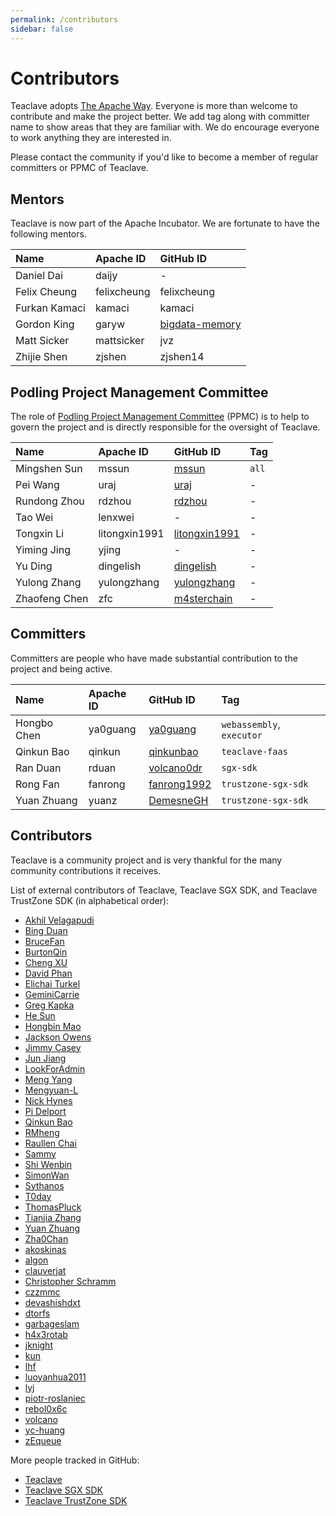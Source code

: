 ```yaml
---
permalink: /contributors
sidebar: false
---
```


# Contributors

Teaclave adopts [The Apache Way](https://www.apache.org/theapacheway/).
Everyone is more than welcome to contribute and make the project better.
We add tag along with committer name to show areas that they are familiar with.
We do encourage everyone to work anything they are interested in.

Please contact the community if you'd like to become a member of regular
committers or PPMC of Teaclave.

## Mentors

Teaclave is now part of the Apache Incubator. We are fortunate to have the
following mentors.

| Name          | Apache ID   | GitHub ID                                           |
|:--------------|:------------|:----------------------------------------------------|
| Daniel Dai    | daijy       | -                                                   |
| Felix Cheung  | felixcheung | felixcheung                                         |
| Furkan Kamaci | kamaci      | kamaci                                              |
| Gordon King   | garyw       | [bigdata-memory](https://github.com/bigdata-memory) |
| Matt Sicker   | mattsicker  | jvz                                                 |
| Zhijie Shen   | zjshen      | zjshen14                                            |

## Podling Project Management Committee

The role of
[Podling Project Management Committee](https://incubator.apache.org/guides/ppmc.html)
(PPMC) is to help to govern the project and is directly responsible for the
oversight of Teaclave.

| Name          | Apache ID     | GitHub ID                                         | Tag   |
|:--------------|:--------------|:--------------------------------------------------|:------|
| Mingshen Sun  | mssun         | [mssun](https://github.com/mssun)                 | `all` |
| Pei Wang      | uraj          | [uraj](https://github.com/uraj)                   | -     |
| Rundong Zhou  | rdzhou        | [rdzhou](https://github.com/rdzhou)               | -     |
| Tao Wei       | lenxwei       | -                                                 | -     |
| Tongxin Li    | litongxin1991 | [litongxin1991](https://github.com/litongxin1991) | -     |
| Yiming Jing   | yjing         | -                                                 | -     |
| Yu Ding       | dingelish     | [dingelish](https://github.com/dingelish)         | -     |
| Yulong Zhang  | yulongzhang   | [yulongzhang](https://github.com/yulongzhang)     | -     |
| Zhaofeng Chen | zfc           | [m4sterchain](https://github.com/m4sterchain)     | -     |


## Committers

Committers are people who have made substantial contribution to the project and
being active.

| Name          | Apache ID   | GitHub ID                                     | Tag                         |
| :------------ | :---------- | :-------------------------------------------- | :-------------------------- |
| Hongbo Chen   | ya0guang    | [ya0guang](https://github.com/ya0guang)       | `webassembly`, `executor`   |
| Qinkun Bao    | qinkun      | [qinkunbao](https://github.com/qinkunbao)     | `teaclave-faas`             |
| Ran Duan      | rduan       | [volcano0dr](https://github.com/volcano0dr)   | `sgx-sdk`                   |
| Rong Fan      | fanrong     | [fanrong1992](https://github.com/fanrong1992) | `trustzone-sgx-sdk`         |
| Yuan Zhuang   | yuanz       | [DemesneGH](https://github.com/DemesneGH)     | `trustzone-sgx-sdk`         |

## Contributors

Teaclave is a community project and is very thankful for the many community
contributions it receives.

List of external contributors of Teaclave, Teaclave SGX SDK, and Teaclave
TrustZone SDK (in alphabetical order):

  - [Akhil Velagapudi](https://github.com/akhilles)
  - [Bing Duan](https://github.com/duanbing)
  - [BruceFan](https://github.com/fanrong1992)
  - [BurtonQin](https://github.com/BurtonQin)
  - [Cheng XU](https://github.com/xu-cheng)
  - [David Phan](https://github.com/davidp94)
  - [Elichai Turkel](https://github.com/elichai)
  - [GeminiCarrie](https://github.com/GeminiCarrie)
  - [Greg Kapka](https://github.com/gskapka)
  - [He Sun](https://github.com/henrysun007)
  - [Hongbin Mao](https://github.com/hello2mao)
  - [Jackson Owens](https://github.com/jbowens)
  - [Jimmy Casey](https://github.com/jimmycasey)
  - [Jun Jiang](https://github.com/jasl)
  - [LookForAdmin](https://github.com/60ke)
  - [Meng Yang](https://github.com/m3ngyang)
  - [Mengyuan-L](https://github.com/Mengyuan-L)
  - [Nick Hynes](https://github.com/nhynes)
  - [Pi Delport](https://github.com/PiDelport)
  - [Qinkun Bao](https://github.com/qinkunbao)
  - [RMheng](https://github.com/RMheng)
  - [Raullen Chai](https://github.com/raullenchai)
  - [Sammy](https://github.com/sammyne)
  - [Shi Wenbin](https://github.com/bradyjoestar)
  - [SimonWan](https://github.com/SimonWan)
  - [Sythanos](https://github.com/sythanos)
  - [T0day](https://github.com/hi-T0day)
  - [ThomasPluck](https://github.com/ThomasPluck)
  - [Tianjia Zhang](https://github.com/uudiin)
  - [Yuan Zhuang](https://github.com/DemesneGH)
  - [Zha0Chan](https://github.com/Zha0Chan)
  - [akoskinas](https://github.com/akoskinas)
  - [algon](https://github.com/algon-320)
  - [clauverjat](https://github.com/clauverjat)
  - [Christopher Schramm](https://github.com/cschramm)
  - [czzmmc](https://github.com/czzmmc)
  - [devashishdxt](https://github.com/devashishdxt)
  - [dtorfs](https://github.com/dtorfs)
  - [garbageslam](https://github.com/garbageslam)
  - [h4x3rotab](https://github.com/h4x3rotab)
  - [jknight](https://github.com/jknight)
  - [kun](https://github.com/zikunfan)
  - [lhf](https://github.com/EighteenZi)
  - [luoyanhua2011](https://github.com/luoyanhua2011)
  - [lyj](https://github.com/lengyijun)
  - [piotr-roslaniec](https://github.com/piotr-roslaniec)
  - [rebol0x6c](https://github.com/rebol0x6c)
  - [volcano](https://github.com/volcano0dr)
  - [yc-huang](https://github.com/yc-huang)
  - [zEqueue](https://github.com/z1queue)

More people tracked in GitHub:
  - [Teaclave](https://github.com/apache/incubator-teaclave/graphs/contributors)
  - [Teaclave SGX SDK](https://github.com/apache/incubator-teaclave-sgx-sdk/graphs/contributors)
  - [Teaclave TrustZone SDK](https://github.com/apache/incubator-teaclave-trustzone-sdk/graphs/contributors)
